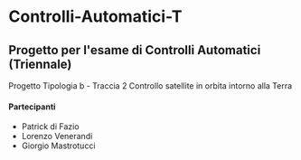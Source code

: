 # Controlli-Automatici-T
## Progetto per l'esame di Controlli Automatici (Triennale)

Progetto Tipologia b - Traccia 2
Controllo satellite in orbita intorno alla Terra

#### Partecipanti
* Patrick di Fazio
* Lorenzo Venerandi
* Giorgio Mastrotucci